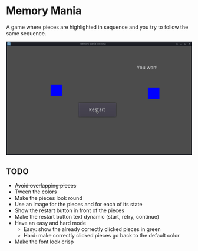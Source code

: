 # Memory Mania

A game where pieces are highlighted in sequence and you try to follow the same sequence.

![A GIF of memory mania](media/memory-mania.gif)

## TODO
- ~~Avoid overlapping pieces~~
- Tween the colors
- Make the pieces look round
- Use an image for the pieces and for each of its state
- Show the restart button in front of the pieces
- Make the restart button text dynamic (start, retry, continue)
- Have an easy and hard mode
    - Easy: show the already correctly clicked pieces in green
    - Hard: make correctly clicked pieces go back to the default color
- Make the font look crisp
